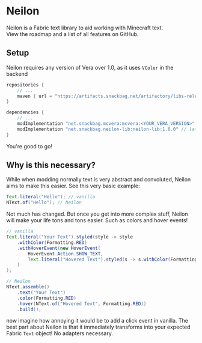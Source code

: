 # Neilon

Neilon is a Fabric text library to aid working with Minecraft text.\
View the roadmap and a list of all features on GitHub.

## Setup

Neilon requires any version of Vera over 1.0, as it uses `VColor` in the backend

```groovy
repositories {
    // ...
    maven { url = "https://artifacts.snackbag.net/artifactory/libs-release/" }
}

dependencies {
    // ...
    modImplementation "net.snackbag.mcvera:mcvera:<YOUR_VERA_VERSION>"
    modImplementation "net.snackbag.neilon-lib:neilon-lib:1.0.0" // latest version
}
```

You're good to go!

## Why is this necessary?

While when modding normally text is very abstract and convoluted, Neilon aims to make this easier. See this very basic
example:

```java
Text.literal("Hello"); // vanilla
NText.of("Hello"); // Neilon
```

Not much has changed. But once you get into more complex stuff, Neilon will make your life tons and tons easier. Such as
colors and hover events!

```java
// vanilla
Text.literal("Your Text").styled(style -> style
    .withColor(Formatting.RED)
    .withHoverEvent(new HoverEvent(
        HoverEvent.Action.SHOW_TEXT,
        Text.literal("Hovered Text").styled(s -> s.withColor(Formatting.RED)))
    )
);

// Neilon
NText.assemble()
    .text("Your Text")
    .color(Formatting.RED)
    .hover(NText.of("Hovered Text", Formatting.RED))
    .build();
```

now imagine how annoying it would be to add a click event in vanilla. The best part about Neilon is that it immediately
transforms into your expected Fabric `Text` object! No adapters necessary.
